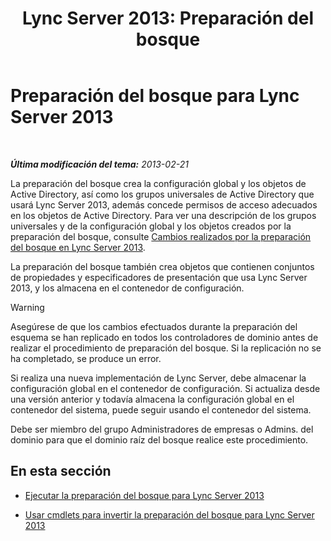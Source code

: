 ﻿---
title: 'Lync Server 2013: Preparación del bosque'
TOCTitle: Preparación del bosque
ms:assetid: 3d188fcb-c64e-46cf-a3a7-9e3ebefed7fd
ms:mtpsurl: https://technet.microsoft.com/es-es/library/Gg425898(v=OCS.15)
ms:contentKeyID: 48275041
ms.date: 01/07/2017
mtps_version: v=OCS.15
ms.translationtype: HT
---

# Preparación del bosque para Lync Server 2013

 

_**Última modificación del tema:** 2013-02-21_

La preparación del bosque crea la configuración global y los objetos de Active Directory, así como los grupos universales de Active Directory que usará Lync Server 2013, además concede permisos de acceso adecuados en los objetos de Active Directory. Para ver una descripción de los grupos universales y de la configuración global y los objetos creados por la preparación del bosque, consulte [Cambios realizados por la preparación del bosque en Lync Server 2013](lync-server-2013-changes-made-by-forest-preparation.md).

La preparación del bosque también crea objetos que contienen conjuntos de propiedades y especificadores de presentación que usa Lync Server 2013, y los almacena en el contenedor de configuración.

> [!WARNING]  
> Asegúrese de que los cambios efectuados durante la preparación del esquema se han replicado en todos los controladores de dominio antes de realizar el procedimiento de preparación del bosque. Si la replicación no se ha completado, se produce un error.



Si realiza una nueva implementación de Lync Server, debe almacenar la configuración global en el contenedor de configuración. Si actualiza desde una versión anterior y todavía almacena la configuración global en el contenedor del sistema, puede seguir usando el contenedor del sistema.

Debe ser miembro del grupo Administradores de empresas o Admins. del dominio para que el dominio raíz del bosque realice este procedimiento.

## En esta sección

  - [Ejecutar la preparación del bosque para Lync Server 2013](lync-server-2013-running-forest-preparation.md)

  - [Usar cmdlets para invertir la preparación del bosque para Lync Server 2013](lync-server-2013-using-cmdlets-to-reverse-forest-preparation.md)

